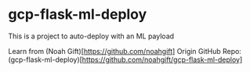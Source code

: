 # gcp-flask-ml-deploy
This is a project to auto-deploy with an ML payload

Learn from (Noah Gift)[https://github.com/noahgift]
Origin GitHub Repo: (gcp-flask-ml-deploy)[https://github.com/noahgift/gcp-flask-ml-deploy]
